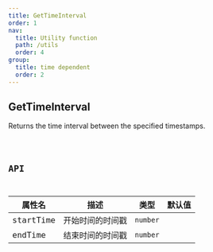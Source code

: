 ```yaml
---
title: GetTimeInterval
order: 1
nav:
  title: Utility function
  path: /utils
  order: 4
group:
  title: time dependent
  order: 2
---
```


## GetTimeInterval

Returns the time interval between the specified timestamps.

<code src='./demos/index.tsx'>

## API

| 属性名    | 描述             | 类型     | 默认值 |
| --------- | ---------------- | -------- | ------ |
| startTime | 开始时间的时间戳 | `number` |        |
| endTime   | 结束时间的时间戳 | `number` |        |

